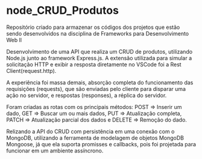 # node_CRUD_Produtos
Repositório criado para armazenar os códigos dos projetos que estão sendo desenvolvidos na disciplina de Frameworks para Desenvolvimento Web ll

Desenvolvimento de uma API que realiza um CRUD de produtos, utilizando Node.js junto ao framework Express.js. A extensão utilizada para simular a solicitação HTTP e exibir a resposta diretamente no VSCode foi a Rest Client(request.http).

A experiência foi massa demais, absorção completa do funcionamento das requisições (requests), que são enviadas pelo cliente para disparar uma ação no servidor, e respostas (responses), a réplica do servidor.

Foram criadas as rotas com os principais métodos:  POST => Inserir um dado, GET => Buscar um ou mais dados, PUT => Atualização completa, PATCH => Atualização parcial dos dados e DELETE => Remoção do dado.

Relizando a API do CRUD com persistência em uma conexão com o MongoDB, utilizando a ferramenta de modelagem de objetos MongoDB Mongoose, já que ela suporta promisses e callbacks, pois foi projetada para funcionar em um ambiente assíncrono.

